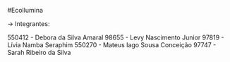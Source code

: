 #Ecollumina

-> Integrantes:

550412 - Debora da Silva Amaral
98655 - Levy Nascimento Junior
97819 - Lívia Namba Seraphim
550270 - Mateus Iago Sousa Conceição
97747 - Sarah Ribeiro da Silva
